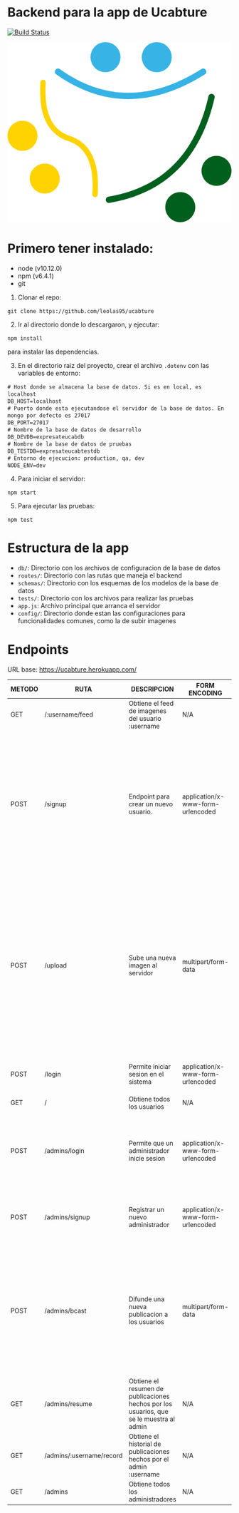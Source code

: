 # Backend para la app de Ucabture
[![Build Status](https://travis-ci.org/leolas95/ucabture.svg?branch=master)](https://travis-ci.org/leolas95/ucabture)

![Logo](iso.png)

# Primero tener instalado:

* node (v10.12.0)
* npm (v6.4.1)
* git

1. Clonar el repo:

```
git clone https://github.com/leolas95/ucabture
```

2. Ir al directorio donde lo descargaron, y ejecutar:

```
npm install
```

para instalar las dependencias.

3. En el directorio raiz del proyecto, crear el archivo `.dotenv` con las variables de entorno:
```
# Host donde se almacena la base de datos. Si es en local, es localhost
DB_HOST=localhost
# Puerto donde esta ejecutandose el servidor de la base de datos. En mongo por defecto es 27017
DB_PORT=27017
# Nombre de la base de datos de desarrollo
DB_DEVDB=expresateucabdb
# Nombre de la base de datos de pruebas
DB_TESTDB=expresateucabtestdb
# Entorno de ejecucion: production, qa, dev
NODE_ENV=dev
```

4. Para iniciar el servidor:
```
npm start
```

5. Para ejecutar las pruebas:

```
npm test
```

# Estructura de la app

* `db/`: Directorio con los archivos de configuracion de la base de datos
* `routes/`: Directorio con las rutas que maneja el backend
* `schemas/`: Directorio con los esquemas de los modelos de la base de datos
* `tests/`: Directorio con los archivos para realizar las pruebas
* `app.js`: Archivo principal que arranca el servidor
* `config/`: Directorio donde estan las configuraciones para funcionalidades comunes, como la de subir imagenes

# Endpoints

URL base: https://ucabture.herokuapp.com/

METODO | RUTA | DESCRIPCION | FORM ENCODING | PARAMETROS | RETORNO EXITO | RETORNO ERROR
-------|-------|------------|-----------| ---------------|-------------- | --------------
GET | /:username/feed | Obtiene el feed de imagenes del usuario :username | N/A | **username**: el nombre de usuario (Ej: pedrito123) | 200 | 404 si el usuario no existe<br/>
POST | /signup | Endpoint para crear un nuevo usuario. | application/x-www-form-urlencoded | <br/> **name**: el nombre real del usuario<br/> **lastname**: el apellido real del usuario<br/> **username**: el nombre de usuario (unico dentro del sistema)<br/> **password**: la clave de acceso del usuario<br/> **email**: correo electronico del usuario<br/> **group**: El grupo al que pertenece el usuario. Debe ser uno de: _estudiantes, proftcompleto, proftconvencional, empleados, egresados_ | 201 | 400 si el usuario ya existe
POST | /upload | Sube una nueva imagen al servidor | multipart/form-data | **description**: La descripcion de la imagen<br/> **emoji**: La calificacion dada a la imagen, del 1 al 5, donde 1 es mala calificacion, y 5 es la mejor calificacion<br/> **lat**: latitud de donde fue tomada la imagen<br/> **lng**: longitud de donde fue tomada la imagen<br/> **date**: Fecha en que fue tomada la imagen, en formato UNIX Timestamp, en milisegundos<br/> **username**: nombre de usuario del usuario que sube la imagen<br/> **image**: la imagen propiamente dicha (recordar que debe ser el ultimo parametro) | 201 | 404 si el usuario no existe
POST | /login | Permite iniciar sesion en el sistema | application/x-www-form-urlencoded | **username**: nombre de usuario<br/> **password**: clave del usuario | 200 | 400 si la clave es incorrecta o el usuario no existe<br/>
GET | / | Obtiene todos los usuarios | N/A | N/A | 200 | N/A
POST | /admins/login | Permite que un administrador inicie sesion | application/x-www-form-urlencoded | **username**: El nombre de usuario del administrador<br/> **password**: La clave de acceso del administrador | 200 | 400 si los campos estan vacios, o la clave ingresada es invalida<br/> 404 si el administrador no esta registrado.
POST | /admins/signup | Registrar un nuevo administrador | application/x-www-form-urlencoded | **name**: nombre real del administrador<br/> **lastname**: apellido<br/> **username**: nombre de usuario del administrador<br/> **password**: la clave de acceso del administrador | 200 | 400 si el username esta ocupado<br/>
POST | /admins/bcast | Difunde una nueva publicacion a los usuarios | multipart/form-data | **title**: El titulo de la publicacion<br/> **description**: El mensaje descriptivo de la publicacion<br/> **groups**: Una lista de los grupos a quienes se les desea difundir la publicacion, en minusculas y separados por coma. Ej: proftcompleto,empleados<br/> **username**: el nombre de usuario del administrador que realiza la difusion<br/> **image**: La imagen de la difusion | 201 si la difusion tuvo exito | 404 si el administrador indicado no existe<br/>
GET | /admins/resume | Obtiene el resumen de publicaciones hechos por los usuarios, que se le muestra al admin | N/A | N/A | 200 | N/A<br/>
GET | /admins/:username/record | Obtiene el historial de publicaciones hechos por el admin :username | N/A | **username**: El nombre de usuario del admin | 200 | 404 si el admin no existe<br/>
GET | /admins | Obtiene todos los administradores | N/A | N/A | 200 | N/A